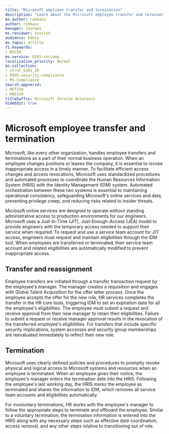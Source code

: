 ```yaml
---
title: "Microsoft employee transfer and termination"
description: "Learn about the Microsoft employee transfer and termination process in Microsoft 365"
ms.author: robmazz
author: robmazz
manager: laurawi
ms.reviewer: sosstah
audience: Admin
ms.topic: article
f1.keywords:
- NOCSH
ms.service: O365-seccomp
localization_priority: Normal
ms.collection:
- Strat_O365_IP
- M365-security-compliance
- MS-Compliance
search.appverid:
- MET150
- MOE150
titleSuffix: Microsoft Service Assurance
hideEdit: true
---
```


# Microsoft employee transfer and termination

Microsoft, like every other organization, handles employee transfers and terminations as a part of their normal business operation. When an employee changes positions or leaves the company, it is essential to revoke inappropriate access in a timely manner. To facilitate efficient access changes and access revocations, Microsoft uses standardized procedures and automated processes to coordinate the Human Resources Information System (HRIS) with the Identity Management (IDM) system. Automated orchestration between these two systems is essential to maintaining operational consistency, safeguarding Microsoft's online services and data, preventing privilege creep, and reducing risks related to insider threats.

Microsoft online services are designed to operate without standing administrative access to production environments for our engineers. Microsoft uses a Just-In-Time (JIT), Just-Enough-Access (JEA) model to provide engineers with the temporary access needed to support their service when required. To request and use a service team account for JIT access, engineers must request and maintain eligibilities through the IDM tool. When employees are transferred or terminated, their service team account and related eligibilities are automatically modified to prevent inappropriate access.

## Transfer and reassignment

Employee transfers are initiated through a transfer transaction request by the employee's manager. The manager creates a requisition and engages with Global Talent Acquisition for the offer letter process. Once the employee accepts the offer for the new role, HR services completes the transfer in the HR core tools, triggering IDM to set an expiration date for all the employee's eligibilities. The employee must submit a request and receive approval from their new manager to retain their eligibilities. Failure to submit a request or receive manager approval results in the revocation of the transferred employee's eligibilities. For transfers that include specific security implications, system accesses and security group memberships are reevaluated immediately to reflect their new role.

## Termination

Microsoft uses clearly defined policies and procedures to promptly revoke physical and logical access to Microsoft systems and resources when an employee is terminated. When an employee gives their notice, the employee's manager enters the termination date into the HRIS. Following the employee's last working day, the HRIS marks the employee as terminated and shares the information to IDM, which removes all service team accounts and eligibilities automatically.

For involuntary terminations, HR works with the employee's manager to follow the appropriate steps to terminate and offboard the employee. Similar to a voluntary termination, the termination information is entered into the HRIS along with any necessary steps such as effective date coordination, access removal, and any other steps relative to transitioning out of role.
